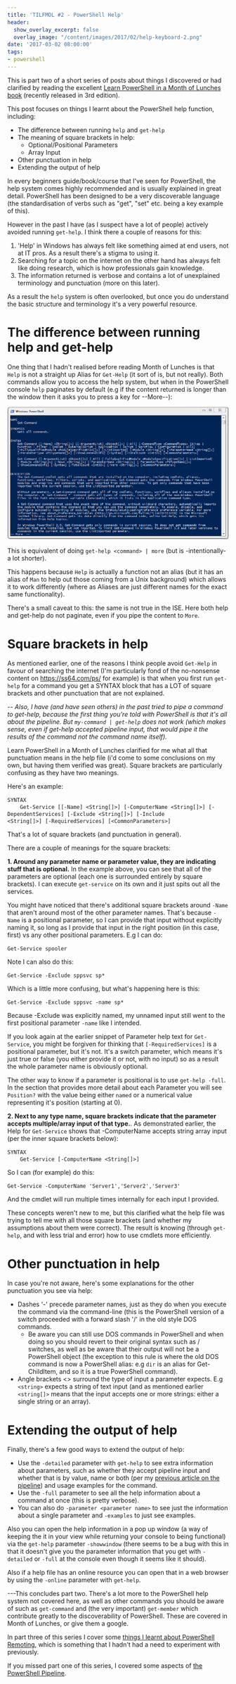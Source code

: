 ```yaml
---
title: 'TILFMOL #2 - PowerShell Help'
header:
  show_overlay_excerpt: false
  overlay_image: "/content/images/2017/02/help-keyboard-2.png"
date: '2017-03-02 08:00:00'
tags:
- powershell
---
```

This is part two of a short series of posts about things I discovered or had clarified by reading the excellent [Learn PowerShell in a Month of Lunches book](https://www.manning.com/books/learn-windows-powershell-in-a-month-of-lunches-third-edition) (recently released in 3rd edition).

This post focuses on things I learnt about the PowerShell help function, including:

- The difference between running `help` and `get-help`
- The meaning of square brackets in help:
  - Optional/Positional Parameters
  - Array Input
- Other punctuation in help
- Extending the output of help

In every beginners guide/book/course that I've seen for PowerShell, the help system comes highly recommended and is usually explained in great detail. PowerShell has been designed to be a very discoverable language (the standardisation of verbs such as "get", "set" etc. being a key example of this).

However in the past I have (as I suspect have a lot of people) actively avoided running `get-help`. I think there a couple of reasons for this:

1. 'Help' in Windows has always felt like something aimed at end users, not at IT pros. As a result there's a stigma to using it.
2. Searching for a topic on the internet on the other hand has always felt like doing research, which is how professionals gain knowledge.
3. The information returned is verbose and contains a lot of unexplained terminology and punctuation (more on this later).

As a result the `help` system is often overlooked, but once you do understand the basic structure and terminology it's a very powerful resource.

# The difference between running help and get-help

One thing that I hadn't realised before reading Month of Lunches is that `Help` is not a straight up Alias for `Get-Help` (it sort of is, but not really). Both commands allow you to access the help system, but when in the PowerShell console `help` paginates by default (e.g if the content returned is longer than the window then it asks you to press a key for --More--):

![](/content/images/2017/02/powershell-help-more.png)

This is equivalent of doing `get-help <command> | more` (but is -intentionally- a lot shorter).

This happens because `Help` is actually a function not an alias (but it has an alias of `Man` to help out those coming from a Unix background) which allows it to work differently (where as Aliases are just different names for the exact same functionality).

There's a small caveat to this: the same is not true in the ISE. Here both help and get-help do not paginate, even if you pipe the content to `More`. 

# Square brackets in help

As mentioned earlier, one of the reasons I think people avoid `Get-Help` in favour of searching the internet (I'm particularly fond of the no-nonsense content on https://ss64.com/ps/ for example) is that when you first run `get-help` for a command you get a SYNTAX block that has a LOT of square brackets and other punctuation that are not explained.

*-- Also, I have (and have seen others) in the past tried to pipe a command to get-help, because the first thing you're told with PowerShell is that it's all about the pipeline. But `my-command | get-help` does not work (which makes sense, even if get-help accepted pipeline input, that would pipe it the results of the command not the command name itself).*

Learn PowerShell in a Month of Lunches clarified for me what all that punctuation means in the help file (i'd come to some conclusions on my own, but having them verified was great). Square brackets are particularly confusing as they have two meanings.

Here's an example:
```
SYNTAX
    Get-Service [[-Name] <String[]>] [-ComputerName <String[]>] [-DependentServices] [-Exclude <String[]>] [-Include
<String[]>] [-RequiredServices] [<CommonParameters>]
```
That's a lot of square brackets (and punctuation in general). 

There are a couple of meanings for the square brackets:

**1\. Around any parameter name or parameter value, they are indicating stuff that is optional.** In the example above, you can see that all of the parameters are optional (each one is surrounded entirely by square brackets). I can execute `get-service` on its own and it just spits out all the services.

You might have noticed that there's additional square brackets around `-Name` that aren't around most of the other parameter names. That's because `-Name` is a positional parameter, so I can provide that input without explicitly naming it, so long as I provide that input in the right position (in this case, first) vs any other positional parameters. E.g I can do:
```
Get-Service spooler
```
Note I can also do this:
```
Get-Service -Exclude sppsvc sp*
```
Which is a little more confusing, but what's happening here is this:
```
Get-Service -Exclude sppsvc -name sp*
```
Because -Exclude was explicitly named, my unnamed input still went to the first positional parameter `-name` like I intended.

If you look again at the earlier snippet of Parameter help text for `Get-Service`, you might be forgiven for thinking that `[-RequiredServices]` is a positional parameter, but it's not. It's a switch parameter, which means it's just true or false (you either provide it or not, with no input) so as a result the whole parameter name is obviously optional.

The other way to know if a parameter is positional is to use `get-help -full`. In the section that provides more detail about each Parameter you will see `Position?` with the value being either `named` or a numerical value representing it's position (starting at 0).

**2\. Next to any type name, square brackets indicate that the parameter accepts multiple/array input of that type.**. As demonstrated earlier, the Help for `Get-Service` shows that -ComputerName accepts string array input (per the inner square brackets below):

```
SYNTAX
    Get-Service [-ComputerName <String[]>]
```
So I can (for example) do this:
```
Get-Service -ComputerName 'Server1','Server2','Server3'
```
And the cmdlet will run multiple times internally for each input I provided.

These concepts weren't new to me, but this clarified what the help file was trying to tell me with all those square brackets (and whether my assumptions about them were correct). The result is knowing (through `get-help`, and with less trial and error) how to use cmdlets more efficiently.

# Other punctuation in help

In case you're not aware, here's some explanations for the other punctuation you see via help:

- Dashes '-' precede parameter names, just as they do when you execute the command via the command-line (this is the PowerShell version of a switch proceeded with a forward slash '/' in the old style DOS commands.
  - Be aware you can still use DOS commands in PowerShell and when doing so you should revert to their original syntax such as / switches, as well as be aware that their output will not be a PowerShell object (the exception to this rule is where the old DOS command is now a PowerShell alias: e.g `dir` is an alias for Get-ChildItem, and so it is a true PowerShell command).
- Angle brackets <> surround the type of input a parameter expects. E.g `<string>` expects a string of text input (and as mentioned earlier `<string[]>` means that the input accepts one or more strings: either a single string or an array).

# Extending the output of help

Finally, there's a few good ways to extend the output of help:

- Use the `-detailed` parameter with `get-help` to see extra information about parameters, such as whether they accept pipeline input and whether that is by value, name or both (per my [previous article on the pipeline](http://wragg.io/tilfmol1-the-powershell-pipeline/)) and usage examples for the command. 
- Use the `-full` parameter to see all the help information about a command at once (this is pretty verbose).
- You can also do `-parameter <parameter name>` to see just the information about a single parameter and `-examples` to just see examples.

Also you can open the help information in a pop up window (a way of keeping the it in your view while returning your console to being functional) via the `get-help` parameter `-showwindow` (there seems to be a bug with this in that it doesn't give you the parameter information that you get with `-detailed` or `-full` at the console even though it seems like it should).

Also if a help file has an online resource you can open that in a web browser by using the `-online` parameter with `get-help`.

---This concludes part two. There's a lot more to the PowerShell help system not covered here, as well as other commands you should be aware of such as `get-command` and (the very important) `get-member` which contribute greatly to the discoverability of PowerShell. These are covered in Month of Lunches, or give them a google.

In part three of this series I cover some [things I learnt about PowerShell Remoting](http://wragg.io/tilfmol-3-powershell-remoting/), which is something that I hadn't had a need to experiment with previously.

If you missed part one of this series, I covered some aspects of [the PowerShell Pipeline](http://wragg.io/tilfmol1-the-powershell-pipeline/).